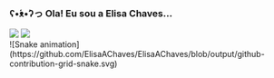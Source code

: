### ʕ•́ᴥ•̀ʔっ Ola! Eu sou a Elisa Chaves...

<!--
**ElisaAChaves/ElisaAChaves** is a ✨ _special_ ✨ repository because its `README.md` (this file) appears on your GitHub profile.

Here are some ideas to get you started:

- 🔭 I’m currently working on ...
- 🌱 I’m currently learning ...
- 👯 I’m looking to collaborate on ...
- 🤔 I’m looking for help with ...
- 💬 Ask me about ...
- 📫 How to reach me: ...
- 😄 Pronouns: ...
- ⚡ Fun fact: ...
-->

<div>
 <img height="180em" src="https://github-readme-stats.vercel.app/api?username=ElisaAChaves&show_icons=true&theme=cobalt&include_all_commits=true&count_private=true"/>
 <img height="180em" src="https://github-readme-stats.vercel.app/api/top-langs/?username=ElisaAChaves&layout=compact&langs_count=7&theme=cobalt"/>
</div>

<div>
![Snake animation](https://github.com/ElisaAChaves/ElisaAChaves/blob/output/github-contribution-grid-snake.svg)
</div>
